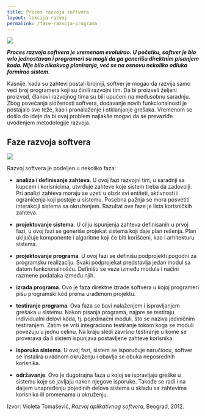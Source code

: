 ```yaml
---
title: Proces razvoja softvera
layout: lekcija-razvoj
permalink: /faze-razvoja-programa
---
```


![](/images/fore/faze-razvoja-softvera.jpg)

***Proces razvoja softvera je vremenom evoluirao. U početku, softver je bio vrlo jednostavan i programeri su mogli da ga generišu direktnim pisanjem koda. Nije bilo nikakvog planiranja, već se na osnovu nekoliko odluka formirao sistem.***

Kasnije, kada su zahtevi postali brojniji, softver je mogao da razvija samo veći broj programera koji su činili razvojni tim. Da bi proizveli željeni proizvod, članovi razvojnog tima su bili upućeni na međusobnu saradnju. Zbog povećanja složenosti softvera, dodavanje novih funkcionalnosti je postajalo sve teže, kao i pronalaženje i otklanjanje grešaka. Vremenom se došlo do ideje da bi ovaj problem najlakše mogao da se prevaziđe uvođenjem metodologije razvoja.

## Faze razvoja softvera

![](/images/koncepti/faze-razvoja-softvera.jpg)

Razvoj softvera je podeljen u nekoliko faza:

- **analiza i definisanje zahteva**. U ovoj fazi razvojni tim, u saradnji sa kupcem i korisnicima, utvrđuje zahteve koje sistem treba da zadovolji. Pri analizi zahteva moraju se uzeti u obzir svi entiteti, aktivnosti i ograničenja koji postoje u sistemu. Posebna pažnja se mora posvetiti interakciji sistema sa okruženjem. Razultat ove faze je lista korisničkih zahteva.

- **projektovanje sistema**. U cilju ispunjenja zahteva definisanih u prvoj fazi, u ovoj fazi se generiše projekat sistema koji daje plan rešenja. Plan uključuje komponente i algoritme koji će biti korišćeni, kao i arhitekturu sistema.

- **projektovanje programa**. U ovoj fazi se definišu podprojekti pogodni za programsku realizaciju. Svaki podprojekat predstavlja jedan modul sa datom funkcionalnošću. Definišu se veze između modula i načini razmene podataka između njih.

- **izrada programa**. Ovo je faza direktne izrade softvera u kojoj programeri pišu programski kôd prema urađenom projektu.

- **testiranje programa**. Ova faza se bavi nalaženjem i ispravljanjem grešaka u sistemu. Nakon pisanja programa, najpre se testiraju individualni delovi kôda, tj. pojedinačni moduli, što se naziva jediničnim testiranjem. Zatim se vrši integraciono testiranje tokom koga se moduli povezuju u jednu celinu.
Na kraju sledi završno testiranje u kome se proverava da li sistem ispunjava postavljene zahteve korisnika.

- **isporuka sistema**. U ovoj fazi, sistem se isporučuje naručiocu, softver se instalira u radnom okruženju i obavlja se obuka neposrednih korisnika.

- **održavanje**. Ovo je dugotrajna faza u kojoj se ispravljaju greške u sistemu koje se javljaju nakon njegove isporuke. Takođe se radi i na daljem unapređenju pojedinih delova sistema u skladu sa zahtevima korisnika ili promenama u okruženju.


Izvor: Violeta Tomašević, *Razvoj aplikativnog softvera*, Beograd, 2012.
